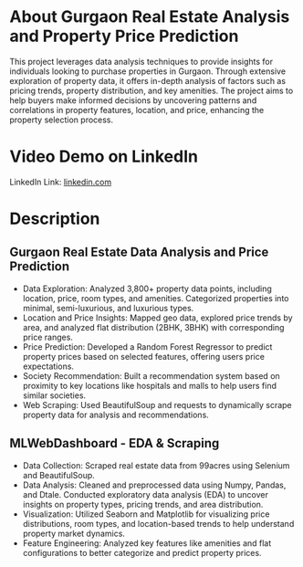 # About Gurgaon Real Estate Analysis and Property Price Prediction
This project leverages data analysis techniques to provide insights for individuals looking to purchase properties in Gurgaon. Through extensive exploration of property data, it offers in-depth analysis of factors such as pricing trends, property distribution, and key amenities. The project aims to help buyers make informed decisions by uncovering patterns and correlations in property features, location, and price, enhancing the property selection process.

# Video Demo on LinkedIn
LinkedIn Link: [linkedin.com](https://www.linkedin.com/feed/update/urn:li:activity:7171491581231902721/)

# Description

## Gurgaon Real Estate Data Analysis and Price Prediction

- Data Exploration: Analyzed 3,800+ property data points, including location, price, room types, and amenities. Categorized properties into minimal, semi-luxurious, and luxurious types.
- Location and Price Insights: Mapped geo data, explored price trends by area, and analyzed flat distribution (2BHK, 3BHK) with corresponding price ranges.
- Price Prediction: Developed a Random Forest Regressor to predict property prices based on selected features, offering users price expectations.
- Society Recommendation: Built a recommendation system based on proximity to key locations like hospitals and malls to help users find similar societies.
- Web Scraping: Used BeautifulSoup and requests to dynamically scrape property data for analysis and recommendations.

## MLWebDashboard - EDA & Scraping

- Data Collection: Scraped real estate data from 99acres using Selenium and BeautifulSoup.
- Data Analysis: Cleaned and preprocessed data using Numpy, Pandas, and Dtale. Conducted exploratory data analysis (EDA) to uncover insights on property types, pricing trends, and area distribution.
- Visualization: Utilized Seaborn and Matplotlib for visualizing price distributions, room types, and location-based trends to help understand property market dynamics.
- Feature Engineering: Analyzed key features like amenities and flat configurations to better categorize and predict property prices.
